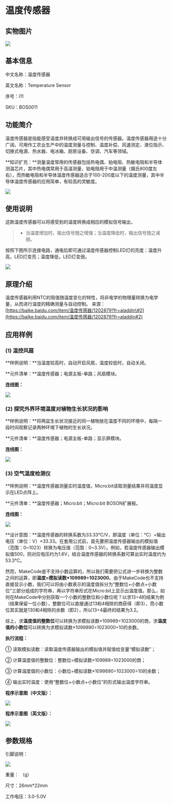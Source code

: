 # 温度传感器

## 实物图片

![](.gitbook/assets/boson-wen-du-chuan-gan-qi-shi-wu-tu-pian.jpg)

## 基本信息

中文名称：温度传感器

英文名称：Temperature Sensor

序号：i11

SKU：BOS0011

## 功能简介

温度传感器是指能感受温度并转换成可用输出信号的传感器。温度传感器用途十分广阔，可用作工农业生产中的温度测量与控制、温度补偿、风速测定、液位指示、切换式电源、热水器、电冰箱、厨房设备、空调、汽车等领域。

**知识扩充：**测量温度常用的传感器包括热电偶、铂电阻、热敏电阻和半导体测温芯片，其中热电偶常用于高温测量，铂电阻用于中温测量（摄氏800度左右），而热敏电阻和半导体温度传感器适合于100-200度以下的温度测量，其中半导体温度传感器的应用简单，有较高的灵敏度。

![](.gitbook/assets/boson-wen-du-chuan-gan-qi-mo-kuai-jian-jie.png)

## 使用说明

这款温度传感器可以将感受到的温度转换成相应的模拟信号输出，

> * 当温度增加时，输出信号随之增强；当温度降低时，输出信号随之减弱。

按照下图所示连接电路，通电后即可通过温度传感器控制LED灯的亮度：温度升高，LED灯变亮；温度降低，LED灯变弱。

![](.gitbook/assets/boson-wen-du-chuan-gan-qi-shi-yong-shuo-ming.png)

## 原理介绍

温度传感器利用NTC的阻值随温度变化的特性，将非电学的物理量转换为电学量，从而进行温度的精确测量与自动控制。 来源：[https://baike.baidu.com/item/温度传感器/1202879?fr=aladdin\#2](https://baike.baidu.com/item/温度传感器/1202879?fr=aladdin#2)

## 应用样例

### \(1\) 温控风扇

**样例说明：**当温度较高时，自动开启风扇，温度较低时，自动关闭。

**元件清单：**温度传感器；电源主板-单路；风扇模块。

**连线图：**

![](.gitbook/assets/boson-wen-du-chuan-gan-qi-ying-yong-yang-li-1-lian-xian-tu.png)

### \(2\) 探究外界环境温度对植物生长状况的影响

**样例说明：**将两盆生长状况接近的同一植物放在温度不同的环境中，每隔一段时间观察记录两种环境下植物的生长状况。

**元件清单：**温度传感器；电源主板-单路；显示屏模块。

**连线图：**

![](.gitbook/assets/boson-wen-du-chuan-gan-qi-ying-yong-yang-li-2-lian-xian-tu.png)

### \(3\) 空气温度检测仪

**样例说明：**温度传感器测量实时温度值，Micro:bit读取测量结果并将温度显示在LED点阵上。

**元件清单：**温度传感器；Micro:bit；Micro:bit BOSON扩展板。

**连线图：**

![](.gitbook/assets/boson-wen-du-chuan-gan-qi-ying-yong-yang-li-3-lian-xian-tu.png)

**设计意图：**温度传感器的转换系数为33.33℃/V，即温度（单位：℃）=输出电压（单位：V）×33.33。在套用公式前，首先要把温度传感器输出的模拟值（范围：0~1023）转换为电压值（范围：0~3.3V）。例如，若温度传感器输出模拟值500，则对应电压约为1.6V，结合温度传感器的转换系数可算出实时温度约为53.3℃。

然而，MakeCode是不支持小数运算的，所以我们需要把公式进一步转换为整数之间的运算，即**温度=模拟读数×109989÷1023000**。由于MakeCode也不支持直接显示小数，我们可以将由小数表示的温度值拆分为“整数位+小数点+小数位”三部分组成的字符串，再以字符串形式在Micro:bit上显示出温度值。那么，如何在MakeCode中分别获取一个小数的整数位和小数位呢？以求13÷4的结果为例（结果保留一位小数），整数位可以直接通过13和4相除的商获得（即3），而小数位其实就是130和4相除的余数（即2），所以13÷4最终的结果为3.2。

综上，求**温度值的整数位**可以转换为求模拟读数×109989÷1023000的商，求**温度值的小数位**可以转换为求模拟读数×1099890÷1023000÷10的余数。

**执行流程：**

① 读取模拟读数：读取温度传感器输出的模拟值并赋值给变量“模拟读数”；

② 计算温度值的整数位：整数位=模拟读数×109989÷1023000的商；

③ 计算温度值的小数位：小数位=模拟读数×1099890÷1023000÷10的余数；

④ 输出实时温度：使用“整数位+小数点+小数位”的形式输出温度字符串。

**程序示意图（中文版）：**

![](.gitbook/assets/boson-wen-du-chuan-gan-qi-ying-yong-yang-li-3-cheng-xu-shi-yi-tu-zhong-wen-ban.png)

**程序示意图（英文版）：**

![](.gitbook/assets/boson-wen-du-chuan-gan-qi-ying-yong-yang-li-3-cheng-xu-shi-yi-tu-ying-wen-ban.png)

## 参数规格

引脚说明：

![](.gitbook/assets/boson-wen-du-chuan-gan-qi-yin-jiao-shuo-ming.png)

重量： （g）

尺寸：26mm\*22mm

工作电压：3.0-5.0V

